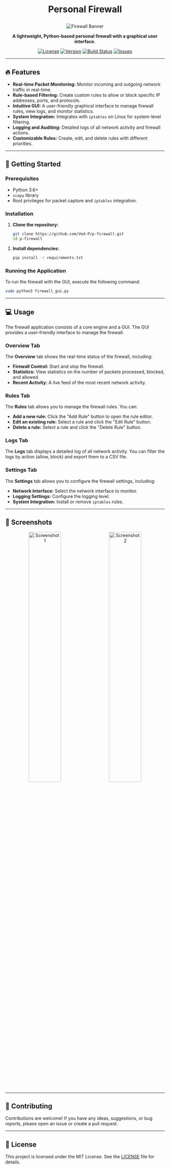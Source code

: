 
# <p align="center">Personal Firewall</p>

<p align="center">
  <img src="https://raw.githubusercontent.com/Ved-P/p-firewall/main/assets/banner.png" alt="Firewall Banner">
</p>

<p align="center">
  <b>A lightweight, Python-based personal firewall with a graphical user interface.</b>
</p>

<p align="center">
  <a href="https://github.com/Ved-P/p-firewall/blob/main/LICENSE"><img src="https://img.shields.io/github/license/Ved-P/p-firewall" alt="License"></a>
  <a href="https://github.com/Ved-P/p-firewall/releases"><img src="https://img.shields.io/github/v/release/Ved-P/p-firewall" alt="Version"></a>
  <a href="https://github.com/Ved-P/p-firewall/actions"><img src="https://img.shields.io/github/actions/workflow/status/Ved-P/p-firewall/python-app.yml?branch=main" alt="Build Status"></a>
  <a href="https://github.com/Ved-P/p-firewall/issues"><img src="https://img.shields.io/github/issues/Ved-P/p-firewall" alt="Issues"></a>
</p>

---

## 🔥 Features

- **Real-time Packet Monitoring:** Monitor incoming and outgoing network traffic in real-time.
- **Rule-based Filtering:** Create custom rules to allow or block specific IP addresses, ports, and protocols.
- **Intuitive GUI:** A user-friendly graphical interface to manage firewall rules, view logs, and monitor statistics.
- **System Integration:** Integrates with `iptables` on Linux for system-level filtering.
- **Logging and Auditing:** Detailed logs of all network activity and firewall actions.
- **Customizable Rules:** Create, edit, and delete rules with different priorities.

---

## 🚀 Getting Started

### Prerequisites

- Python 3.6+
- `scapy` library
- Root privileges for packet capture and `iptables` integration.

### Installation

1.  **Clone the repository:**
    ```bash
    git clone https://github.com/Ved-P/p-firewall.git
    cd p-firewall
    ```

2.  **Install dependencies:**
    ```bash
    pip install -r requirements.txt
    ```

### Running the Application

To run the firewall with the GUI, execute the following command:

```bash
sudo python3 firewall_gui.py
```

---

## 💻 Usage

The firewall application consists of a core engine and a GUI. The GUI provides a user-friendly interface to manage the firewall.

### Overview Tab

The **Overview** tab shows the real-time status of the firewall, including:

- **Firewall Control:** Start and stop the firewall.
- **Statistics:** View statistics on the number of packets processed, blocked, and allowed.
- **Recent Activity:** A live feed of the most recent network activity.

### Rules Tab

The **Rules** tab allows you to manage the firewall rules. You can:

- **Add a new rule:** Click the "Add Rule" button to open the rule editor.
- **Edit an existing rule:** Select a rule and click the "Edit Rule" button.
- **Delete a rule:** Select a rule and click the "Delete Rule" button.

### Logs Tab

The **Logs** tab displays a detailed log of all network activity. You can filter the logs by action (allow, block) and export them to a CSV file.

### Settings Tab

The **Settings** tab allows you to configure the firewall settings, including:

- **Network Interface:** Select the network interface to monitor.
- **Logging Settings:** Configure the logging level.
- **System Integration:** Install or remove `iptables` rules.

---

## 📸 Screenshots

<p align="center">
  <img src="https://raw.githubusercontent.com/Ved-P/p-firewall/main/assets/screenshot1.png" alt="Screenshot 1" width="45%">
  &nbsp; &nbsp; &nbsp;
  <img src="https://raw.githubusercontent.com/Ved-P/p-firewall/main/assets/screenshot2.png" alt="Screenshot 2" width="45%">
</p>

---

## 🤝 Contributing

Contributions are welcome! If you have any ideas, suggestions, or bug reports, please open an issue or create a pull request.

---

## 📄 License

This project is licensed under the MIT License. See the [LICENSE](LICENSE) file for details.
